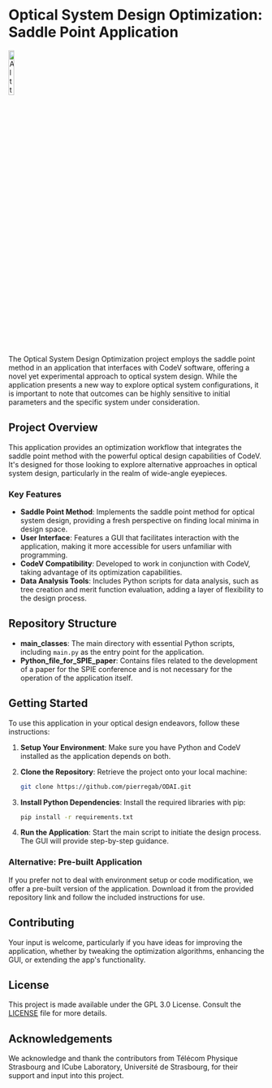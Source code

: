 # Optical System Design Optimization: Saddle Point Application
<img
  src="logo_final.png"
  alt="Alt text"
  title="Optional title"
  style="display: inline-block; margin: 0 auto; width: 15%;">


The Optical System Design Optimization project employs the saddle point method in an application that interfaces with CodeV software, offering a novel yet experimental approach to optical system design. While the application presents a new way to explore optical system configurations, it is important to note that outcomes can be highly sensitive to initial parameters and the specific system under consideration.

## Project Overview

This application provides an optimization workflow that integrates the saddle point method with the powerful optical design capabilities of CodeV. It's designed for those looking to explore alternative approaches in optical system design, particularly in the realm of wide-angle eyepieces.

### Key Features

- **Saddle Point Method**: Implements the saddle point method for optical system design, providing a fresh perspective on finding local minima in design space.
- **User Interface**: Features a GUI that facilitates interaction with the application, making it more accessible for users unfamiliar with programming.
- **CodeV Compatibility**: Developed to work in conjunction with CodeV, taking advantage of its optimization capabilities.
- **Data Analysis Tools**: Includes Python scripts for data analysis, such as tree creation and merit function evaluation, adding a layer of flexibility to the design process.

## Repository Structure

- **main_classes**: The main directory with essential Python scripts, including `main.py` as the entry point for the application.
- **Python_file_for_SPIE_paper**: Contains files related to the development of a paper for the SPIE conference and is not necessary for the operation of the application itself.

## Getting Started

To use this application in your optical design endeavors, follow these instructions:

1. **Setup Your Environment**:
   Make sure you have Python and CodeV installed as the application depends on both.

2. **Clone the Repository**:
   Retrieve the project onto your local machine:
   ```sh
   git clone https://github.com/pierregab/ODAI.git
   ```

3. **Install Python Dependencies**:
   Install the required libraries with pip:
   ```sh
   pip install -r requirements.txt
   ```

4. **Run the Application**:
   Start the main script to initiate the design process. The GUI will provide step-by-step guidance.

### Alternative: Pre-built Application

If you prefer not to deal with environment setup or code modification, we offer a pre-built version of the application. Download it from the provided repository link and follow the included instructions for use.

## Contributing

Your input is welcome, particularly if you have ideas for improving the application, whether by tweaking the optimization algorithms, enhancing the GUI, or extending the app's functionality.

## License

This project is made available under the GPL 3.0 License. Consult the [LICENSE](LICENSE) file for more details.

## Acknowledgements

We acknowledge and thank the contributors from Télécom Physique Strasbourg and ICube Laboratory, Université de Strasbourg, for their support and input into this project.
